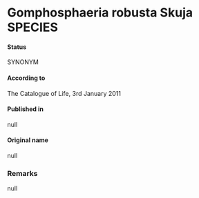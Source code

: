 # Gomphosphaeria robusta Skuja SPECIES

#### Status
SYNONYM

#### According to
The Catalogue of Life, 3rd January 2011

#### Published in
null

#### Original name
null

### Remarks
null